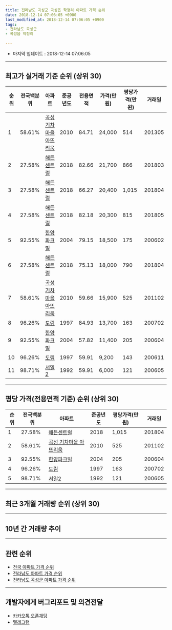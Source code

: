 ```yaml
---
title: 전라남도 곡성군 곡성읍 학정리 아파트 가격 순위
date: 2018-12-14 07:06:05 +0900
last_modified_at: 2018-12-14 07:06:05 +0900
tags:
- 전라남도 곡성군
- 곡성읍 학정리

---
```


* 마지막 업데이트 : 2018-12-14 07:06:05

---

## 최고가 실거래 기준 순위 (상위 30)


|순위|전국백분위|아파트|준공년도|전용면적|가격(만원)|평당가격(만원)|거래일|
|---|---|---|---|---|---|---|---|
|1|58.61%|[곡성 기차마을 아뜨리움](https://search.naver.com/search.naver?query=%EC%A0%84%EB%9D%BC%EB%82%A8%EB%8F%84+%EA%B3%A1%EC%84%B1%EA%B5%B0+%EA%B3%A1%EC%84%B1%EC%9D%8D+%ED%95%99%EC%A0%95%EB%A6%AC+%EA%B3%A1%EC%84%B1+%EA%B8%B0%EC%B0%A8%EB%A7%88%EC%9D%84+%EC%95%84%EB%9C%A8%EB%A6%AC%EC%9B%80)|2010|84.71|24,000|514|201305|
|2|27.58%|[해든센트럴](https://search.naver.com/search.naver?query=%EC%A0%84%EB%9D%BC%EB%82%A8%EB%8F%84+%EA%B3%A1%EC%84%B1%EA%B5%B0+%EA%B3%A1%EC%84%B1%EC%9D%8D+%ED%95%99%EC%A0%95%EB%A6%AC+%ED%95%B4%EB%93%A0%EC%84%BC%ED%8A%B8%EB%9F%B4)|2018|82.66|21,700|866|201803|
|3|27.58%|[해든센트럴](https://search.naver.com/search.naver?query=%EC%A0%84%EB%9D%BC%EB%82%A8%EB%8F%84+%EA%B3%A1%EC%84%B1%EA%B5%B0+%EA%B3%A1%EC%84%B1%EC%9D%8D+%ED%95%99%EC%A0%95%EB%A6%AC+%ED%95%B4%EB%93%A0%EC%84%BC%ED%8A%B8%EB%9F%B4)|2018|66.27|20,400|1,015|201804|
|4|27.58%|[해든센트럴](https://search.naver.com/search.naver?query=%EC%A0%84%EB%9D%BC%EB%82%A8%EB%8F%84+%EA%B3%A1%EC%84%B1%EA%B5%B0+%EA%B3%A1%EC%84%B1%EC%9D%8D+%ED%95%99%EC%A0%95%EB%A6%AC+%ED%95%B4%EB%93%A0%EC%84%BC%ED%8A%B8%EB%9F%B4)|2018|82.18|20,300|815|201805|
|5|92.55%|[한양파크빌](https://search.naver.com/search.naver?query=%EC%A0%84%EB%9D%BC%EB%82%A8%EB%8F%84+%EA%B3%A1%EC%84%B1%EA%B5%B0+%EA%B3%A1%EC%84%B1%EC%9D%8D+%ED%95%99%EC%A0%95%EB%A6%AC+%ED%95%9C%EC%96%91%ED%8C%8C%ED%81%AC%EB%B9%8C)|2004|79.15|18,500|175|200602|
|6|27.58%|[해든센트럴](https://search.naver.com/search.naver?query=%EC%A0%84%EB%9D%BC%EB%82%A8%EB%8F%84+%EA%B3%A1%EC%84%B1%EA%B5%B0+%EA%B3%A1%EC%84%B1%EC%9D%8D+%ED%95%99%EC%A0%95%EB%A6%AC+%ED%95%B4%EB%93%A0%EC%84%BC%ED%8A%B8%EB%9F%B4)|2018|75.13|18,000|790|201804|
|7|58.61%|[곡성 기차마을 아뜨리움](https://search.naver.com/search.naver?query=%EC%A0%84%EB%9D%BC%EB%82%A8%EB%8F%84+%EA%B3%A1%EC%84%B1%EA%B5%B0+%EA%B3%A1%EC%84%B1%EC%9D%8D+%ED%95%99%EC%A0%95%EB%A6%AC+%EA%B3%A1%EC%84%B1+%EA%B8%B0%EC%B0%A8%EB%A7%88%EC%9D%84+%EC%95%84%EB%9C%A8%EB%A6%AC%EC%9B%80)|2010|59.66|15,900|525|201102|
|8|96.26%|[도림](https://search.naver.com/search.naver?query=%EC%A0%84%EB%9D%BC%EB%82%A8%EB%8F%84+%EA%B3%A1%EC%84%B1%EA%B5%B0+%EA%B3%A1%EC%84%B1%EC%9D%8D+%ED%95%99%EC%A0%95%EB%A6%AC+%EB%8F%84%EB%A6%BC)|1997|84.93|13,700|163|200702|
|9|92.55%|[한양파크빌](https://search.naver.com/search.naver?query=%EC%A0%84%EB%9D%BC%EB%82%A8%EB%8F%84+%EA%B3%A1%EC%84%B1%EA%B5%B0+%EA%B3%A1%EC%84%B1%EC%9D%8D+%ED%95%99%EC%A0%95%EB%A6%AC+%ED%95%9C%EC%96%91%ED%8C%8C%ED%81%AC%EB%B9%8C)|2004|57.82|11,400|205|200604|
|10|96.26%|[도림](https://search.naver.com/search.naver?query=%EC%A0%84%EB%9D%BC%EB%82%A8%EB%8F%84+%EA%B3%A1%EC%84%B1%EA%B5%B0+%EA%B3%A1%EC%84%B1%EC%9D%8D+%ED%95%99%EC%A0%95%EB%A6%AC+%EB%8F%84%EB%A6%BC)|1997|59.91|9,200|143|200611|
|11|98.71%|[서일2](https://search.naver.com/search.naver?query=%EC%A0%84%EB%9D%BC%EB%82%A8%EB%8F%84+%EA%B3%A1%EC%84%B1%EA%B5%B0+%EA%B3%A1%EC%84%B1%EC%9D%8D+%ED%95%99%EC%A0%95%EB%A6%AC+%EC%84%9C%EC%9D%BC2)|1992|59.91|6,000|121|200605|


---

## 평당 가격(전용면적 기준) 순위 (상위 30)


|순위|전국백분위|아파트|준공년도|평당가격(만원)|거래일|
|---|---|---|---|---|---|
|1|27.58%|[해든센트럴](https://search.naver.com/search.naver?query=%EC%A0%84%EB%9D%BC%EB%82%A8%EB%8F%84+%EA%B3%A1%EC%84%B1%EA%B5%B0+%EA%B3%A1%EC%84%B1%EC%9D%8D+%ED%95%99%EC%A0%95%EB%A6%AC+%ED%95%B4%EB%93%A0%EC%84%BC%ED%8A%B8%EB%9F%B4)|2018|1,015|201804|
|2|58.61%|[곡성 기차마을 아뜨리움](https://search.naver.com/search.naver?query=%EC%A0%84%EB%9D%BC%EB%82%A8%EB%8F%84+%EA%B3%A1%EC%84%B1%EA%B5%B0+%EA%B3%A1%EC%84%B1%EC%9D%8D+%ED%95%99%EC%A0%95%EB%A6%AC+%EA%B3%A1%EC%84%B1+%EA%B8%B0%EC%B0%A8%EB%A7%88%EC%9D%84+%EC%95%84%EB%9C%A8%EB%A6%AC%EC%9B%80)|2010|525|201102|
|3|92.55%|[한양파크빌](https://search.naver.com/search.naver?query=%EC%A0%84%EB%9D%BC%EB%82%A8%EB%8F%84+%EA%B3%A1%EC%84%B1%EA%B5%B0+%EA%B3%A1%EC%84%B1%EC%9D%8D+%ED%95%99%EC%A0%95%EB%A6%AC+%ED%95%9C%EC%96%91%ED%8C%8C%ED%81%AC%EB%B9%8C)|2004|205|200604|
|4|96.26%|[도림](https://search.naver.com/search.naver?query=%EC%A0%84%EB%9D%BC%EB%82%A8%EB%8F%84+%EA%B3%A1%EC%84%B1%EA%B5%B0+%EA%B3%A1%EC%84%B1%EC%9D%8D+%ED%95%99%EC%A0%95%EB%A6%AC+%EB%8F%84%EB%A6%BC)|1997|163|200702|
|5|98.71%|[서일2](https://search.naver.com/search.naver?query=%EC%A0%84%EB%9D%BC%EB%82%A8%EB%8F%84+%EA%B3%A1%EC%84%B1%EA%B5%B0+%EA%B3%A1%EC%84%B1%EC%9D%8D+%ED%95%99%EC%A0%95%EB%A6%AC+%EC%84%9C%EC%9D%BC2)|1992|121|200605|


---

## 최근 3개월 거래량 순위 (상위 30)


<div style="width:100%;">
    <canvas id="deal_count_ranking" height="250"></canvas>
</div>


<script>
new Chart(document.getElementById("deal_count_ranking"), {
    type: 'horizontalBar',
    data: {
        labels: ['서일2', '도림', '곡성 기차마을 아뜨리움'],
        datasets: [{
            label: '실거래 수',
            data: [1, 1, 1],
            borderColor: "rgba(255, 0, 128, 1)",
            backgroundColor: "rgba(255, 0, 128, 0.5)",
            fill: false,
        }]
    },
    options: {
        responsive: true,
        title: {
            display: true,
            text: '최근 3개월 거래량 순위'
        },
        tooltips: {
            mode: 'index',
            intersect: false,
            callbacks: {
                title: function(tooltipItems, data) {
                    return "실거래 수:";
                },
                label: function(tooltipItem, data) {
                    return data.labels[tooltipItem.index] + ": " + tooltipItem.xLabel;
                }
            }
        },
        hover: {
            mode: 'nearest',
            intersect: true
        },
        scales: {
            xAxes: [{
                display: true,
                scaleLabel: {
                    display: true,
                    labelString: '실거래 수'
                },
                ticks: {
                    suggestedMin: 0,
                }
            }],
            yAxes: [{
                display: true,
                ticks: {
                    autoSkip: false,
                    callback: function(value, index, values) {
                        if (value.length > 15)
                            return value.substr(0, 13) + "...";
                        else
                            return value;
                    }
                },
                scaleLabel: {
                    display: false,
                }
            }]
        }
    }
});

</script>


---

## 10년 간 거래량 추이


<div style="width:100%;">
    <canvas id="deal_progress" height="250"></canvas>
</div>

<script>
new Chart(document.getElementById("deal_progress"), {
    type: 'line',
    data: {
        labels: ['200812','200901','200902','200903','200904','200905','200906','200907','200908','200909','200910','200911','200912','201001','201002','201003','201004','201005','201006','201007','201008','201009','201010','201011','201012','201101','201102','201103','201104','201105','201106','201107','201108','201109','201110','201111','201112','201201','201202','201203','201204','201205','201206','201207','201208','201209','201210','201211','201212','201301','201302','201303','201304','201305','201306','201307','201308','201309','201310','201311','201312','201401','201402','201403','201404','201405','201406','201407','201408','201409','201410','201411','201412','201501','201502','201503','201504','201505','201506','201507','201508','201509','201510','201511','201512','201601','201602','201603','201604','201605','201606','201607','201608','201609','201610','201611','201612','201701','201702','201703','201704','201705','201706','201707','201708','201709','201710','201711','201712','201801','201802','201803','201804','201805','201806','201807','201808','201809','201810','201811','201812'],
        datasets: [{
            label: '실거래 수',
            pointRadius: 1,
            data: [1, 4, 2, 4, 0, 1, 1, 0, 2, 2, 2, 3, 0, 1, 1, 3, 0, 1, 1, 2, 1, 2, 2, 1, 1, 7, 8, 6, 2, 8, 4, 4, 1, 4, 1, 2, 5, 0, 2, 2, 2, 3, 2, 2, 1, 2, 2, 1, 3, 1, 0, 1, 4, 3, 4, 3, 0, 2, 1, 1, 3, 0, 3, 3, 1, 4, 2, 2, 3, 2, 1, 3, 1, 1, 1, 1, 0, 1, 2, 0, 3, 0, 3, 2, 2, 1, 0, 5, 2, 1, 0, 1, 1, 0, 3, 4, 3, 1, 1, 0, 2, 0, 3, 1, 1, 4, 1, 1, 3, 0, 1, 3, 2, 3, 2, 1, 2, 1, 2, 1, 0],
            borderColor: "rgba(255, 201, 14, 1)",
            backgroundColor: "rgba(255, 201, 14, 0.5)",
            fill: true,
        }]
    },
    options: {
        responsive: true,
        title: {
            display: true,
            text: '10년간 거래량 추이'
        },
        tooltips: {
            mode: 'index',
            intersect: false,
        },
        hover: {
            mode: 'nearest',
            intersect: true
        },
        scales: {
            xAxes: [{
                display: true,
                scaleLabel: {
                    display: true,
                    labelString: '년/월'
                }
            }],
            yAxes: [{
                display: true,
                ticks: {
                    suggestedMin: 0,
                },
                scaleLabel: {
                    display: true,
                    labelString: '실거래 수'
                }
            }]
        }
    }
});

</script>


---

## 관련 순위

- [전국 아파트 가격 순위](https://inasie.github.io/apt-ranking/전국)
- [전라남도 아파트 가격 순위](https://inasie.github.io/apt-ranking/전라남도)
- [전라남도 곡성군 아파트 가격 순위](https://inasie.github.io/apt-ranking/전라남도-곡성군)


---

## 개발자에게 버그리포트 및 의견전달

- [카카오톡 오픈채팅](https://open.kakao.com/o/gLJUAP4)
- [텔레그램](https://t.me/inasie)

